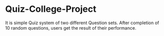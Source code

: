 # Quiz-College-Project
It is simple Quiz system of two different Question sets. After completion of 10 random questions, users get the result of their performance.
